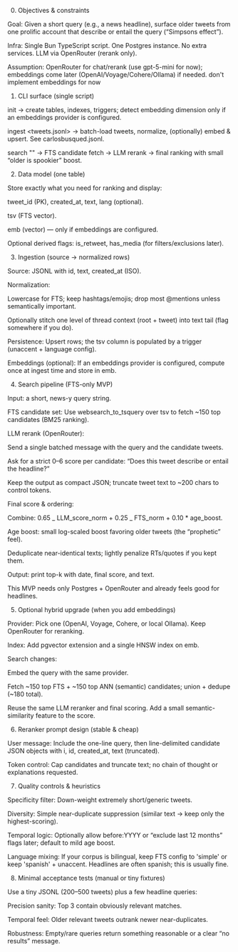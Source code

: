 0. Objectives & constraints

Goal: Given a short query (e.g., a news headline), surface older tweets from one prolific account that describe or entail the query (“Simpsons effect”).

Infra: Single Bun TypeScript script. One Postgres instance. No extra services. LLM via OpenRouter (rerank only).

Assumption: OpenRouter for chat/rerank (use gpt-5-mini for now); embeddings come later (OpenAI/Voyage/Cohere/Ollama) if needed. don't implement embeddings for now

1. CLI surface (single script)

init → create tables, indexes, triggers; detect embedding dimension only if an embeddings provider is configured.

ingest <tweets.jsonl> → batch-load tweets, normalize, (optionally) embed & upsert. See carlosbusqued.jsonl.

search "<headline>" → FTS candidate fetch → LLM rerank → final ranking with small “older is spookier” boost.

2. Data model (one table)

Store exactly what you need for ranking and display:

tweet_id (PK), created_at, text, lang (optional).

tsv (FTS vector).

emb (vector) — only if embeddings are configured.

Optional derived flags: is_retweet, has_media (for filters/exclusions later).

3. Ingestion (source → normalized rows)

Source: JSONL with id, text, created_at (ISO).

Normalization:

Lowercase for FTS; keep hashtags/emojis; drop most @mentions unless semantically important.

Optionally stitch one level of thread context (root + tweet) into text tail (flag somewhere if you do).

Persistence: Upsert rows; the tsv column is populated by a trigger (unaccent + language config).

Embeddings (optional): If an embeddings provider is configured, compute once at ingest time and store in emb.

4. Search pipeline (FTS-only MVP)

Input: a short, news-y query string.

FTS candidate set: Use websearch_to_tsquery over tsv to fetch ~150 top candidates (BM25 ranking).

LLM rerank (OpenRouter):

Send a single batched message with the query and the candidate tweets.

Ask for a strict 0–6 score per candidate: “Does this tweet describe or entail the headline?”

Keep the output as compact JSON; truncate tweet text to ~200 chars to control tokens.

Final score & ordering:

Combine: 0.65 _ LLM_score_norm + 0.25 _ FTS_norm + 0.10 \* age_boost.

Age boost: small log-scaled boost favoring older tweets (the “prophetic” feel).

Deduplicate near-identical texts; lightly penalize RTs/quotes if you kept them.

Output: print top-k with date, final score, and text.

This MVP needs only Postgres + OpenRouter and already feels good for headlines.

5. Optional hybrid upgrade (when you add embeddings)

Provider: Pick one (OpenAI, Voyage, Cohere, or local Ollama). Keep OpenRouter for reranking.

Index: Add pgvector extension and a single HNSW index on emb.

Search changes:

Embed the query with the same provider.

Fetch ~150 top FTS + ~150 top ANN (semantic) candidates; union + dedupe (~180 total).

Reuse the same LLM reranker and final scoring. Add a small semantic-similarity feature to the score.

6. Reranker prompt design (stable & cheap)

User message: Include the one-line query, then line-delimited candidate JSON objects with i, id, created_at, text (truncated).

Token control: Cap candidates and truncate text; no chain of thought or explanations requested.

7. Quality controls & heuristics

Specificity filter: Down-weight extremely short/generic tweets.

Diversity: Simple near-duplicate suppression (similar text → keep only the highest-scoring).

Temporal logic: Optionally allow before:YYYY or “exclude last 12 months” flags later; default to mild age boost.

Language mixing: If your corpus is bilingual, keep FTS config to 'simple' or keep 'spanish' + unaccent. Headlines are often spanish; this is usually fine.

8. Minimal acceptance tests (manual or tiny fixtures)

Use a tiny JSONL (200–500 tweets) plus a few headline queries:

Precision sanity: Top 3 contain obviously relevant matches.

Temporal feel: Older relevant tweets outrank newer near-duplicates.

Robustness: Empty/rare queries return something reasonable or a clear “no results” message.

